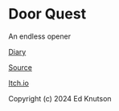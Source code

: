 # Door Quest
An endless opener

[Diary](Diary.md)

[Source](https://github.com/knutsoned/DoorQuest/tree/main/src)

[Itch.io](https://knutsoned.itch.io/brackeys-2024-1)

Copyright (c) 2024 Ed Knutson
